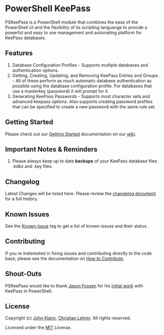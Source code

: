 # PowerShell KeePass
PSKeePass is a PowerShell module that combines the ease of the PowerShell cli and the flexibility of its scripting languange to provide a powerful and easy to use management and automating platform for KeePass databases.

## Features
1. Database Configuration Profiles - Supports mutliple databases and authentication options.
2. Getting, Creating, Updating, and Removing KeePass Entries and Groups. - All of these perform as much automatic database authentication as possible using the database configuration profile. For databases that use a masterkey (password) it will prompt for it.
3. Generating KeePass Passwords - Supports most character sets and advanced keepass options. Also supports creating password profiles that can be specified to create a new password with the same rule set.

## Getting Started
Please check out our [Getting Started](https://github.com/PSKeePass/PSKeePass/wiki/Getting-Started) documentation on our [wiki](https://github.com/PSKeePass/PSKeePass/wiki).

## Important Notes & Reminders
1. Please always keep up to date **backups** of your KeePass database files .kdbx and .key files.

## Changelog
Latest Changes will be listed here. Please review the [changelog document](https://github.com/PSKeePass/PSKeePass/blob/master/CHANGELOG.md) for a full history.

## Known Issues
See the [Known-Issue](https://github.com/PSKeePass/PSKeePass/issues?q=is%3Aissue+is%3Aopen+label%3AKnown-Issue) tag to get a list of known issues and their status.

## Contributing
If you re insterested in fixing issues and contributing directly to the code base, please see the documentation on [How to Contribute](https://github.com/PSKeePass/PSKeePass/blob/master/CONTRIBUTE.md).

## Shout-Outs
PSKeePass would like to thank [Jason Fossen](https://github.com/JasonFossen) for his [initial work](https://cyber-defense.sans.org/blog/2015/08/13/powershell-for-keepass-sample-script) with KeePass in PowerShell.

## License
Copyright (c) [John Klann](https://github.com/jkdba), [Christian Lehrer](https://github.com/chritea). All rights reserved.

Licensed under the [MIT](https://github.com/PSKeePass/PSKeePass/blob/master/LICENSE) License.
